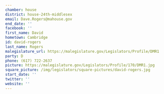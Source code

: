 ```yaml
---
chamber: house
district: house-24th-middlesex
email: Dave.Rogers@mahouse.gov
end_date: ''
facebook: ''
first_name: David
hometown: Cambridge
id: david-rogers
last_name: Rogers
malegislature_url: https://malegislature.gov/Legislators/Profile/DMR1
party: D
phone: (617) 722-2637
picture: https://malegislature.gov/Legislators/Profile/170/DMR1.jpg
square_picture: /img/legislators/square-pictures/david-rogers.jpg
start_date: ''
twitter: ''
website: ''
---
```

